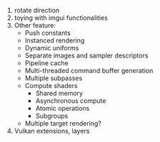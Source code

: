 1. rotate direction
2. toying with imgui functionalities
3. Other feature:
    - Push constants
    - Instanced rendering
    - Dynamic uniforms
    - Separate images and sampler descriptors
    - Pipeline cache
    - Multi-threaded command buffer generation
    - Multiple subpasses
    - Compute shaders
        - Shared memory
        - Asynchronous compute
        - Atomic operations
        - Subgroups
    - Multiple target rendering?
4. Vulkan extensions, layers
